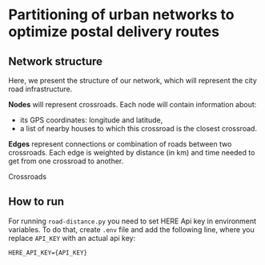 # Partitioning of urban networks to optimize postal delivery routes

## Network structure
Here, we present the structure of our network, which will represent the city road infrastructure.

**Nodes** will represent crossroads. Each node will contain information about:
* its GPS coordinates: longitude and latitude,
* a list of nearby houses to which this crossroad is the closest crossroad.

**Edges** represent connections or combination of roads between two crossroads. 
Each edge is weighted by distance (in km) and time needed to get from one crossroad to another.
 
 
Crossroads

## How to run
For running `road-distance.py` you need to set HERE Api key in environment variables.
To do that, create `.env` file and add the following line, where you replace `API_KEY`
with an actual api key:
```
HERE_API_KEY={API_KEY}
```